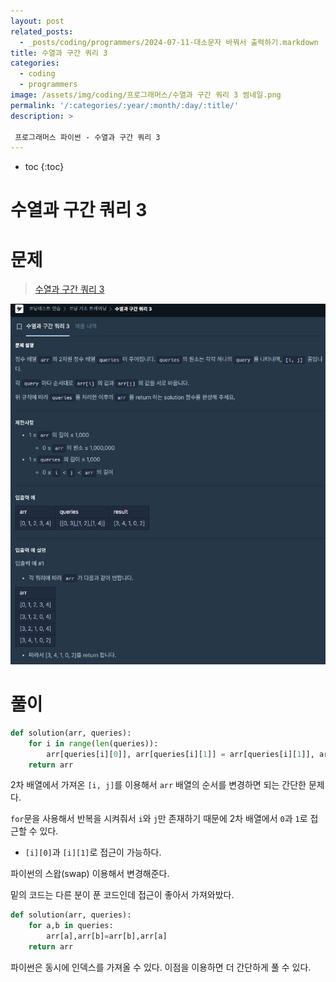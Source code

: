 ```yaml
---
layout: post
related_posts: 
  - _posts/coding/programmers/2024-07-11-대소문자 바꿔서 출력하기.markdown
title: 수열과 구간 쿼리 3
categories:
  - coding
  - programmers
image: /assets/img/coding/프로그래머스/수열과 구간 쿼리 3 썸네일.png
permalink: '/:categories/:year/:month/:day/:title/'
description: >

 프로그래머스 파이썬 - 수열과 구간 쿼리 3
---
```


* toc
{:toc}

# 수열과 구간 쿼리 3

# 문제

> <a href="https://school.programmers.co.kr/learn/courses/30/lessons/181924">수열과 구간 쿼리 3</a>

<img src="/assets/img/coding/프로그래머스/수열과 구간 쿼리 3 문제.png" />

# 풀이

```python
def solution(arr, queries):
    for i in range(len(queries)):
        arr[queries[i][0]], arr[queries[i][1]] = arr[queries[i][1]], arr[queries[i][0]]
    return arr
```

2차 배열에서 가져온 `[i, j]`를 이용해서 `arr` 배열의 순서를 변경하면 되는 간단한 문제다.

`for`문을 사용해서 반복을 시켜줘서 `i`와 `j`만 존재하기 때문에 2차 배열에서 `0`과 `1`로 접근할 수 있다.

- `[i][0]`과 `[i][1]`로 접근이 가능하다.

파이썬의 스왑(swap) 이용해서 변경해준다.

밑의 코드는 다른 분이 푼 코드인데 접근이 좋아서 가져와밨다.

```python
def solution(arr, queries):
    for a,b in queries:
        arr[a],arr[b]=arr[b],arr[a]
    return arr
```

파이썬은 동시에 인덱스를 가져올 수 있다. 이점을 이용하면 더 간단하게 풀 수 있다.